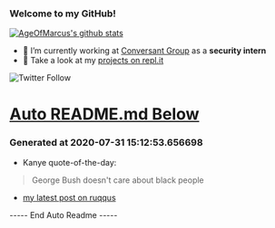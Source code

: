 
### Welcome to my GitHub!

[![AgeOfMarcus's github stats](https://github-readme-stats.vercel.app/api?username=AgeOfMarcus)](https://github.com/anuraghazra/github-readme-stats)

- 🔭 I’m currently working at [Conversant Group](https://www.conversantgroup.com/) as a **security intern**
- 🌱 Take a look at my [projects on repl.it](https://repl.it/@MarcusWeinberger)

![Twitter Follow](https://img.shields.io/twitter/follow/pwned_by_marcus?style=for-the-badge)

# [Auto README.md Below](https://repl.it/@MarcusWeinberger/auto-git-readme)

### Generated at 2020-07-31 15:12:53.656698

* Kanye quote-of-the-day:

> George Bush doesn't care about black people

* [my latest post on ruqqus](ruqqus.me().listing()[0].permalink)

----- End Auto Readme -----
